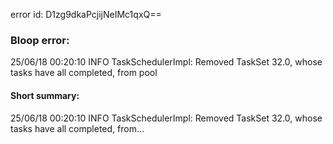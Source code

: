 error id: D1zg9dkaPcjijNeIMc1qxQ==
### Bloop error:

25/06/18 00:20:10 INFO TaskSchedulerImpl: Removed TaskSet 32.0, whose tasks have all completed, from pool
#### Short summary: 

25/06/18 00:20:10 INFO TaskSchedulerImpl: Removed TaskSet 32.0, whose tasks have all completed, from...